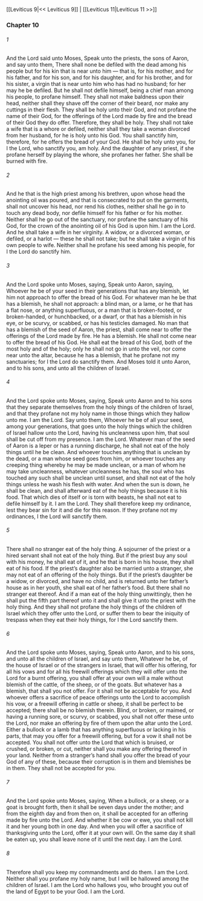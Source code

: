 [[Leviticus 9|<< Leviticus 9]]  |  [[Leviticus 11|Leviticus 11 >>]]

### Chapter 10
###### 1
And the Lord said unto Moses, Speak unto the priests, the sons of Aaron, and say unto them, There shall none be defiled with the dead among his people but for his kin that is near unto him — that is, for his mother, and for his father, and for his son, and for his daughter, and for his brother, and for his sister, a virgin that is near unto him who has had no husband; for her may he be defiled. But he shall not defile himself, being a chief man among his people, to profane himself. They shall not make baldness upon their head, neither shall they shave off the corner of their beard, nor make any cuttings in their flesh. They shall be holy unto their God, and not profane the name of their God, for the offerings of the Lord made by fire and the bread of their God they do offer. Therefore, they shall be holy. They shall not take a wife that is a whore or defiled, neither shall they take a woman divorced from her husband, for he is holy unto his God. You shall sanctify him, therefore, for he offers the bread of your God. He shall be holy unto you, for I the Lord, who sanctify you, am holy. And the daughter of any priest, if she profane herself by playing the whore, she profanes her father. She shall be burned with fire.

###### 2
And he that is the high priest among his brethren, upon whose head the anointing oil was poured, and that is consecrated to put on the garments, shall not uncover his head, nor rend his clothes, neither shall he go in to touch any dead body, nor defile himself for his father or for his mother. Neither shall he go out of the sanctuary, nor profane the sanctuary of his God, for the crown of the anointing oil of his God is upon him. I am the Lord. And he shall take a wife in her virginity. A widow, or a divorced woman, or defiled, or a harlot — these he shall not take; but he shall take a virgin of his own people to wife. Neither shall he profane his seed among his people, for I the Lord do sanctify him.

###### 3
And the Lord spoke unto Moses, saying, Speak unto Aaron, saying, Whoever he be of your seed in their generations that has any blemish, let him not approach to offer the bread of his God. For whatever man he be that has a blemish, he shall not approach: a blind man, or a lame, or he that has a flat nose, or anything superfluous, or a man that is broken-footed, or broken-handed, or hunchbacked, or a dwarf, or that has a blemish in his eye, or be scurvy, or scabbed, or has his testicles damaged. No man that has a blemish of the seed of Aaron, the priest, shall come near to offer the offerings of the Lord made by fire. He has a blemish. He shall not come near to offer the bread of his God. He shall eat the bread of his God, both of the most holy and of the holy; only he shall not go in unto the veil, nor come near unto the altar, because he has a blemish, that he profane not my sanctuaries; for I the Lord do sanctify them. And Moses told it unto Aaron, and to his sons, and unto all the children of Israel.

###### 4
And the Lord spoke unto Moses, saying, Speak unto Aaron and to his sons that they separate themselves from the holy things of the children of Israel, and that they profane not my holy name in those things which they hallow unto me. I am the Lord. Say unto them, Whoever he be of all your seed, among your generations, that goes unto the holy things which the children of Israel hallow unto the Lord, having his uncleanness upon him, that soul shall be cut off from my presence. I am the Lord. Whatever man of the seed of Aaron is a leper or has a running discharge, he shall not eat of the holy things until he be clean. And whoever touches anything that is unclean by the dead, or a man whose seed goes from him, or whoever touches any creeping thing whereby he may be made unclean, or a man of whom he may take uncleanness, whatever uncleanness he has, the soul who has touched any such shall be unclean until sunset, and shall not eat of the holy things unless he wash his flesh with water. And when the sun is down, he shall be clean, and shall afterward eat of the holy things because it is his food. That which dies of itself or is torn with beasts, he shall not eat to defile himself by it. I am the Lord. They shall therefore keep my ordinance, lest they bear sin for it and die for this reason. If they profane not my ordinances, I the Lord will sanctify them.

###### 5
There shall no stranger eat of the holy thing. A sojourner of the priest or a hired servant shall not eat of the holy thing. But if the priest buy any soul with his money, he shall eat of it, and he that is born in his house, they shall eat of his food. If the priest’s daughter also be married unto a stranger, she may not eat of an offering of the holy things. But if the priest’s daughter be a widow, or divorced, and have no child, and is returned unto her father’s house as in her youth, she shall eat of her father’s food. But there shall no stranger eat thereof. And if a man eat of the holy thing unwittingly, then he shall put the fifth part thereof unto it and shall give it unto the priest with the holy thing. And they shall not profane the holy things of the children of Israel which they offer unto the Lord, or suffer them to bear the iniquity of trespass when they eat their holy things, for I the Lord sanctify them.

###### 6
And the Lord spoke unto Moses, saying, Speak unto Aaron, and to his sons, and unto all the children of Israel, and say unto them, Whatever he be, of the house of Israel or of the strangers in Israel, that will offer his offering, for all his vows and for all his freewill offerings which they will offer unto the Lord for a burnt offering, you shall offer at your own will a male without blemish of the cattle, of the sheep, or of the goats. But whatever has a blemish, that shall you not offer. For it shall not be acceptable for you. And whoever offers a sacrifice of peace offerings unto the Lord to accomplish his vow, or a freewill offering in cattle or sheep, it shall be perfect to be accepted; there shall be no blemish therein. Blind, or broken, or maimed, or having a running sore, or scurvy, or scabbed, you shall not offer these unto the Lord, nor make an offering by fire of them upon the altar unto the Lord. Either a bullock or a lamb that has anything superfluous or lacking in his parts, that may you offer for a freewill offering, but for a vow it shall not be accepted. You shall not offer unto the Lord that which is bruised, or crushed, or broken, or cut, neither shall you make any offering thereof in your land. Neither from a stranger’s hand shall you offer the bread of your God of any of these, because their corruption is in them and blemishes be in them. They shall not be accepted for you.

###### 7
And the Lord spoke unto Moses, saying, When a bullock, or a sheep, or a goat is brought forth, then it shall be seven days under the mother; and from the eighth day and from then on, it shall be accepted for an offering made by fire unto the Lord. And whether it be cow or ewe, you shall not kill it and her young both in one day. And when you will offer a sacrifice of thanksgiving unto the Lord, offer it at your own will. On the same day it shall be eaten up, you shall leave none of it until the next day. I am the Lord.

###### 8
Therefore shall you keep my commandments and do them. I am the Lord. Neither shall you profane my holy name, but I will be hallowed among the children of Israel. I am the Lord who hallows you, who brought you out of the land of Egypt to be your God. I am the Lord.